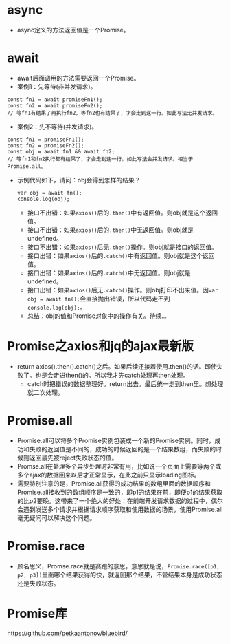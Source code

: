 # async
* async定义的方法返回值是一个Promise。

# await
* await后面调用的方法需要返回一个Promise。
* 案例1：先等待(非并发请求)。
```
const fn1 = await promiseFn1();
const fn2 = await promiseFn2();
// 等fn1有结果了再执行fn2，等fn2也有结果了，才会走到这一行。如此写法无并发请求。
```
* 案例2：先不等待(并发请求)。
```
const fn1 = promiseFn1();
const fn2 = promiseFn2();
const obj = await fn1 && await fn2;
// 等fn1和fn2执行都有结果了，才会走到这一行。如此写法会并发请求。相当于Promise.all。
```
* 示例代码如下，请问：obj会得到怎样的结果？
    ```
    var obj = await fn();
    console.log(obj);
    ```
    - 接口不出错：如果```axios()```后的```.then()```中有返回值。则obj就是这个返回值。
    - 接口不出错：如果```axios()```后的```.then()```中无返回值。则obj就是undefined。
    - 接口不出错：如果```axios()```后无```.then()```操作。则obj就是接口的返回值。
    - 接口出错：如果```axios()```后的```.catch()```中有返回值。则obj就是这个返回值。
    - 接口出错：如果```axios()```后的```.catch()```中无返回值。则obj就是undefined。
    - 接口出错：如果```axios()```后无```.catch()```操作。则obj打印不出来值。因```var obj = await fn();```会直接抛出错误，所以代码走不到```console.log(obj);```。
    - 总结：obj的值和Promise对象中的操作有关。待续...

# Promise之axios和jq的ajax最新版
* return axios().then().catch()之后。如果后续还接着使用.then()的话。即使失败了。也是会走进then()的。所以我才先catch处理再then处理。
    - catch时把错误的数据整理好。return出去。最后统一走到then里。想处理就二次处理。

# Promise.all
* Promise.all可以将多个Promise实例包装成一个新的Promise实例。同时，成功和失败的返回值是不同的，成功的时候返回的是一个结果数组，而失败的时候则返回最先被reject失败状态的值。
* Promse.all在处理多个异步处理时非常有用，比如说一个页面上需要等两个或多个ajax的数据回来以后才正常显示，在此之前只显示loading图标。
* 需要特别注意的是，Promise.all获得的成功结果的数组里面的数据顺序和Promise.all接收到的数组顺序是一致的，即p1的结果在前，即便p1的结果获取的比p2要晚。这带来了一个绝大的好处：在前端开发请求数据的过程中，偶尔会遇到发送多个请求并根据请求顺序获取和使用数据的场景，使用Promise.all毫无疑问可以解决这个问题。

# Promise.race
* 顾名思义，Promse.race就是赛跑的意思，意思就是说，```Promise.race([p1, p2, p3])```里面哪个结果获得的快，就返回那个结果，不管结果本身是成功状态还是失败状态。

# Promise库
https://github.com/petkaantonov/bluebird/
